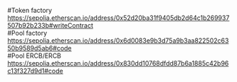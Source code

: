 #Token factory  
https://sepolia.etherscan.io/address/0x52d20ba31f9405db2d64c1b269937507b92b233b#writeContract  
#Pool factory  
https://sepolia.etherscan.io/address/0x6d0083e9b3d75a9b3aa822502c6350b9589d5ab6#code  
#Pool ERCB/ERCB  
https://sepolia.etherscan.io/address/0x830dd10768dfdd87b6a1885c42b96c13f327d9d1#code  